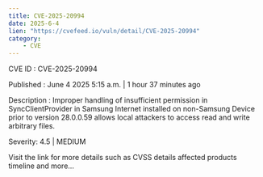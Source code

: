 ```yaml
---
title: CVE-2025-20994
date: 2025-6-4
lien: "https://cvefeed.io/vuln/detail/CVE-2025-20994"
category:
    - CVE
---
```


CVE ID : CVE-2025-20994

Published :  June 4
2025
5:15 a.m. | 1 hour
37 minutes ago

Description : Improper handling of insufficient permission in SyncClientProvider in Samsung Internet installed on non-Samsung Device prior to version 28.0.0.59 allows local attackers to access read and write arbitrary files.

Severity: 4.5 | MEDIUM

Visit the link for more details
such as CVSS details
affected products
timeline
and more...
